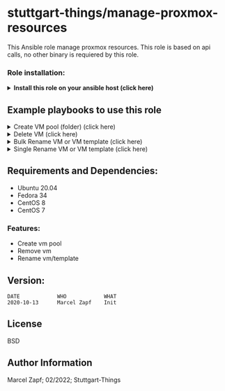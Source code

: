 stuttgart-things/manage-proxmox-resources
=========================================

This Ansible role manage proxmox resources. This role is based on api calls, no other binary is requiered by this role. 

### Role installation:
<details><summary><b>Install this role on your ansible host (click here)</b></summary>

```
cat <<EOF > /tmp/requirements.yaml
roles:
- src: git@codehub.sva.de:Lab/stuttgart-things/supporting-roles/manage-proxmox-resources.git
  scm: git
- src: git@codehub.sva.de:Lab/stuttgart-things/supporting-roles/create-send-webhook.git
  scm: git

EOF
ansible-galaxy install -r /tmp/requirements.yaml --force && ansible-galaxy collection install -r /tmp/requirements.yaml -f
```
</details>

## Example playbooks to use this role

<details><summary>Create VM pool (folder) (click here)</summary>

### Ansible command:
```
ansible-playbook playbook.yml
```

### Playbook: playbook.yml
```
---
- hosts: localhost
  vars:
    pve_cluster_url: "https://sthings-pve1.labul.sva.de:8006"
    pve_api_user:  "terraform@pve"
    pve_api_password: "secret"

    pve_pools :
      - name: pool1
      - name: pool2

  roles:
    - manage-proxmox-resources
```
</details>

<details><summary>Delete VM (click here)</summary>

### Ansible command:
```
ansible-playbook playbook.yml
```

### Playbook: playbook.yml
```
---
- hosts: localhost
  vars:
    pve_cluster_url: "https://sthings-pve1.labul.sva.de:8006"
    pve_api_user:  "terraform@pve"
    pve_api_password: "secret"

    pve_delete_vms:
      - name: badvm1
        node: sthings-pve1
      - name: badvm2
        node: sthings-pve1
      - name: badvm3
        node: sthings-pve1

  roles:
    - manage-proxmox-resources
```
</details>

<details><summary>Bulk Rename VM or VM template (click here)</summary>

### Ansible command:
```
ansible-playbook playbook.yml
```

### Playbook: playbook.yml
```
---
- hosts: localhost
  vars:
    pve_cluster_url: "https://sthings-pve1.labul.sva.de:8006"
    pve_api_user:  "terraform@pve"
    pve_api_password: "secret"

    pve_bulk_rename_vms:
      - current_vm_name: vm1
        expected_vm_name: myvm
        node: sthings-pve1
      - current_vm_name: vm2
        expected_vm_name: mygoodvm
        node: sthings-pve1
      - current_vm_name: vm3
        expected_vm_name: mybestvm
        node: sthings-pve1

  roles:
    - manage-proxmox-resources
```
</details>

<details><summary>Single Rename VM or VM template (click here)</summary>

### Ansible command:
```
ansible-playbook playbook.yml
```

### Playbook: playbook.yml
```
---
- hosts: localhost
  vars:
    pve_cluster_url: "https://sthings-pve1.labul.sva.de:8006"
    pve_api_user:  "terraform@pve"
    pve_api_password: "secret"
    pve_node: sthings-pve1

    pve_current_vm_name: vm1
    pve_expected_vm_name: myvm


  roles:
    - manage-proxmox-resources
```
</details>

## Requirements and Dependencies:
- Ubuntu 20.04
- Fedora 34
- CentOS 8
- CentOS 7

### Features:
- Create vm pool
- Remove vm
- Rename vm/template

## Version:
```
DATE            WHO            WHAT
2020-10-13      Marcel Zapf    Init
```

License
-------

BSD

Author Information
------------------

Marcel Zapf; 02/2022; Stuttgart-Things
